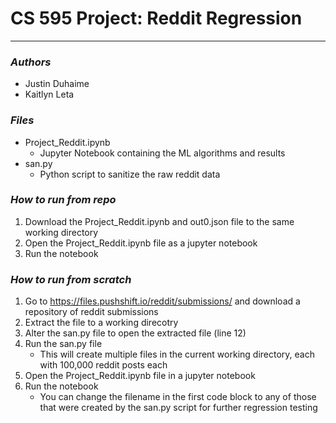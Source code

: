 # CS 595 Project: Reddit Regression
-----------------------------------
### *Authors*
- Justin Duhaime
- Kaitlyn Leta

### *Files*
- Project_Reddit.ipynb
  - Jupyter Notebook containing the ML algorithms and results
- san.py
  - Python script to sanitize the raw reddit data

### *How to run from repo*
1. Download the Project_Reddit.ipynb and out0.json file to the same working directory
2. Open the Project_Reddit.ipynb file as a jupyter notebook
3. Run the notebook

### *How to run from scratch*
1. Go to https://files.pushshift.io/reddit/submissions/ and download a repository of reddit submissions
2. Extract the file to a working direcotry
3. Alter the san.py file to open the extracted file (line 12)
4. Run the san.py file
   * This will create multiple files in the current working directory, each with 100,000 reddit posts each
5. Open the Project_Reddit.ipynb file in a jupyter notebook
6. Run the notebook
   * You can change the filename in the first code block to any of those that were created by the san.py script for further regression testing
